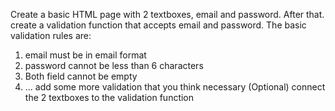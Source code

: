 Create a basic HTML page with 2 textboxes, email and password. After that.
create a validation function that accepts email and password. The basic validation
rules are:
1. email must be in email format
2. password cannot be less than 6 characters
3. Both field cannot be empty
4. ... add some more validation that you think necessary
(Optional) connect the 2 textboxes to the validation function